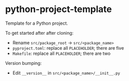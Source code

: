 # python-project-template
Template for a Python project.

To get started after after cloning:
- Rename `src/package_root` -> `src/<package_name>`
- `pyproject.toml`: replace all `PLACEHOLDER`; there are five
- `Makefile`: replace all `PLACEHOLDER`; there are two

Version bumping:
- Edit `__version__` in `src/<package_name>/__init__.py`
